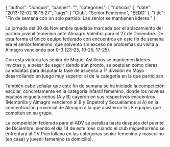 {
  "author": "Joaquín", 
  "banner": "", 
  "categories": [
    "noticias"
  ], 
  "date": "2013-12-02 18:15:27", 
  "tags": [
    "Club", 
    "Senior Femenino", 
    "EEDD"
  ], 
  "title": "Fin de semana con un solo partido: Las senior se mantienen líderes."
}

La jornada del 30 de Noviembre quedaba marcada por el aplazamiento del partido juvenil femenino  ante Almagro Voleibol para el 27 de Diciembre. De esta forma el único equipo federado con encuentros en este fin de semana era el senior femenino, que solventó sin exceso de problemas su visita a Almagro venciendo por 0-3 (23-25, 10-25, 17-25).

Con esta victoria las senior de Miguel Astilleros se mantienen líderes invictas y, a pesar de seguir siendo aún pronto, se postulan como claras candidatas para disputar la fase de ascenso a 1ª división en Mayo desarrollando un juego muy superior al de la categoría en la que participan.

También cabe señalar que este fin de semana se ha iniciado la competición escolar, concretamente en la categoría infantil femenino, donde los noveles equipos miguelturreños (A y B) cayeron en sus respectivos encuentros (Membrilla y Almagro vencieron al B y Enpetrol y Socuéllamos al A) en la concentración provincial de Almagro a la que asistieron los 8 equipos que compiten en su grupo.

La competición federada para el ADV se paraliza hasta después del puente de Diciembre, siendo el día 14 de este mes cuando el club miguelturreño se enfrentará al CV Puertollano en las categorías senior femenino y masculino (en casa) y juvenil femenino (a domicilio).

